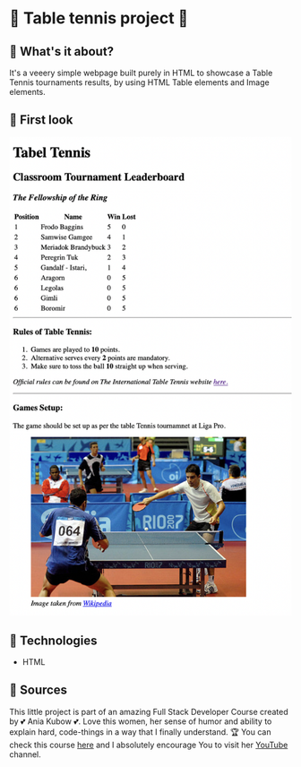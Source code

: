 #  🎾 Table tennis project 🎾

## 💚 What's it about?

It's a veeery simple webpage built purely in HTML to showcase a Table Tennis tournaments results, by using HTML Table elements and Image elements.

## 💚 First look 

![Table tennis page](./img/screen_1.png)

## 💚 Technologies

+ HTML

## 💚 Sources
This little project is part of an amazing Full Stack Developer Course created by 💕 Ania Kubow 💕. Love this women, her sense of humor and ability to explain hard, code-things in a way that I finally understand. 🏆
You can check this course [here](https://www.codewithania.com/about) and I absolutely encourage You to visit her [YouTube](https://www.youtube.com/@AniaKubow) channel.
